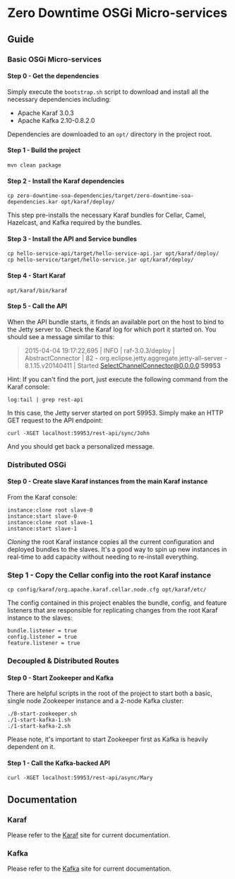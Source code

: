 # Zero Downtime OSGi Micro-services 

## Guide
### Basic OSGi Micro-services
#### Step 0 - Get the dependencies
Simply execute the `bootstrap.sh` script to download and install all the
necessary dependencies including:

- Apache Karaf 3.0.3
- Apache Kafka 2.10-0.8.2.0

Dependencies are downloaded to an `opt/` directory in the project root.

#### Step 1 - Build the project
`mvn clean package`

#### Step 2 - Install the Karaf dependencies
`cp zero-downtime-soa-dependencies/target/zero-downtime-soa-dependencies.kar opt/karaf/deploy/`

This step pre-installs the necessary Karaf bundles for Cellar, Camel, Hazelcast, and Kafka 
required by the bundles.

#### Step 3 - Install the API and Service bundles
    cp hello-service-api/target/hello-service-api.jar opt/karaf/deploy/
    cp hello-service/target/hello-service.jar opt/karaf/deploy/

#### Step 4 - Start Karaf
`opt/karaf/bin/karaf`

#### Step 5 - Call the API
When the API bundle starts, it finds an available port on the host to bind to the Jetty server to.
Check the Karaf log for which port it started on.  You should see a message similar to this:

> 2015-04-04 19:17:22,695 | INFO  | raf-3.0.3/deploy | AbstractConnector                | 82 - org.eclipse.jetty.aggregate.jetty-all-server - 8.1.15.v20140411 | Started SelectChannelConnector@0.0.0.0:<b>59953</b>

Hint: If you can't find the port, just execute the following command from the Karaf console:

`log:tail | grep rest-api`


In this case, the Jetty server started on port 59953.  Simply make an HTTP GET request to the API
 endpoint:

`curl -XGET localhost:59953/rest-api/sync/John`

And you should get back a personalized message.

### Distributed OSGi
#### Step 0 - Create slave Karaf instances from the main Karaf instance
From the Karaf console:

    instance:clone root slave-0
    instance:start slave-0
    instance:clone root slave-1
    instance:start slave-1

_Cloning_ the root Karaf instance copies all the current configuration and deployed bundles to 
the slaves.  It's a good way to spin up new instances in real-time to add capacity without 
needing to re-install everything.

### Step 1 - Copy the Cellar config into the root Karaf instance
`cp config/karaf/org.apache.karaf.cellar.node.cfg opt/karaf/etc/`

The config contained in this project enables the bundle, config,
and feature listeners that are responsible for replicating changes 
from the root Karaf instance to the slaves:

    bundle.listener = true
    config.listener = true
    feature.listener = true

### Decoupled & Distributed Routes
#### Step 0 - Start Zookeeper and Kafka
There are helpful scripts in the root of the project to start both a basic, single node 
Zookeeper instance and a 2-node Kafka cluster:

    ./0-start-zookeeper.sh
    ./1-start-kafka-1.sh
    ./1-start-kafka-2.sh

Please note, it's important to start Zookeeper first as Kafka is heavily dependent on it.

#### Step 1 - Call the Kafka-backed API
`curl -XGET localhost:59953/rest-api/async/Mary`

## Documentation
### Karaf
Please refer to the [Karaf](http://karaf.apache.org/manual/latest/quick-start.html) site for current documentation.
### Kafka
Please refer to the [Kafka](http://kafka.apache.org/documentation.html) site for current documentation.
